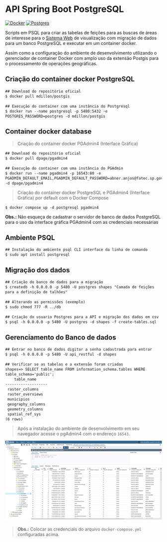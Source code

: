 # API Spring Boot PostgreSQL

[![Docker](https://img.shields.io/badge/docker-latest-green)](https://www.docker.com/)
[![Postgres](https://img.shields.io/badge/postgres-latest-green)](https://www.postgresql.org/)

Scripts em PSQL para criar as tabelas de feições para as buscas de áreas de interesse para o [Sistema Web](https://github.com/ProjetoIntegradorADSFatec/web-gis) de visualização com migração de dados para um banco PostgreSQL e executar em um container docker.

Assim como a configuração do ambiente de desenvolvimento utilizando o gerenciador de container Docker com amplo uso da extensão Postgis para o processamento de operações geográficas.

## Criação do container docker PostgreSQL
```
## Download do repositório oficial
$ docker pull mdillon/postgis

## Execução do container com uma instância do Postgresql
$ docker run --name postgresql -p 5480:5432 -e POSTGRES_PASSWORD=postgres -d mdillon/postgis
```

## Container docker database
> Criação do container docker PGAdmin4 (Interface Gráfica)
```
## Download do repositório oficial
$ docker pull dpage/pgadmin4

## Execução do container com uma instância do PGAdmin
$ docker run --name pgadmin4 -p 16543:80 -e PGADMIN_DEFAULT_EMAIL,PGADMIN_DEFAULT_PASSWORD=abner.anjos@fatec.sp.gov.br,postgres -d dpage/pgadmin4
```

> Criação do container docker PostgreSQL e PGAdmin4 (Interface Gráfica) por default com o Docker Compose
```
$ docker compose up -d postgresql pgadmin4
```

**Obs.:** Não esqueça de cadastrar o servidor de banco de dados PostgreSQL para o uso da interface gráfica PGAdmin4 com as credenciais necessárias

## Ambiente PSQL
```
## Instalação do ambiente psql CLI interface da linha de comando
$ sudo apt install postgresql
```

## Migração dos dados
```
## Criação do banco de dados para a migração
$ createdb -h 0.0.0.0 -p 5480 -U postgres shapes "Camada de feições para a definição de talhões"

## Alterando as permissões (exemplo)
$ sudo chmod 777 -R ../db

## Criação do usuario Postgres para a API e migração dos dados em csv
$ psql -h 0.0.0.0 -p 5480 -U postgres -d shapes -f create-tables.sql
```

## Gerenciamento do Banco de dados
```
## Entrar no banco de dados digitar a senha cadastrada para entrar
$ psql -h 0.0.0.0 -p 5480 -U api_restful -d shapes

## Verificar se as tabelas e a extensão foram criadas
shapes=> SELECT table_name FROM information_schema.tables WHERE table_schema='public';
    table_name
-------------------
 raster_columns
 raster_overviews
 municipios
 geography_columns
 geometry_columns
 spatial_ref_sys
(6 rows)
```

> Após a instalação do ambiente de desenvolvimento em seu navegador acesse o pgAdmin4 com o endereço `16543`.

<p align = "center">
  <img width = "600px" src = "../../assets/pgAdmin4-print.png">
</p>

> **Obs.:** Colocar as credenciais do arquivo `docker-compose.yml` configuradas acima.
